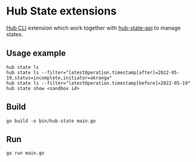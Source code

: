 # Hub State extensions

[Hub CLI](https://github.com/agilestacks/hub) extension which work together with [hub-state-api](../hub-state-api/) to manage states.

## Usage example

```shell
hub state ls
hub state ls --filter="latestOperation.timestamp[after]=2022-05-19,status=incomplete,initiator=akranga"
hub state ls --filter="latestOperation.timestamp[before]=2022-05-19"
hub state show <sandbox id>
```

## Build

```shell
go build -o bin/hub-state main.go
```

## Run

```shell
go run main.go
```

